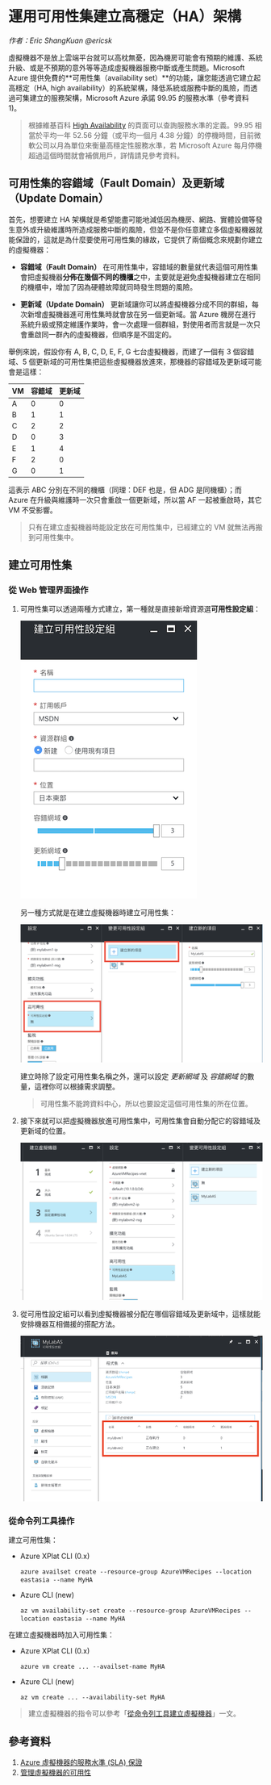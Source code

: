 # 運用可用性集建立高穩定（HA）架構

_作者：Eric ShangKuan @ericsk_

虛擬機器不是放上雲端平台就可以高枕無憂，因為機房可能會有預期的維護、系統升級、或是不預期的意外等等造成虛擬機器服務中斷或產生問題。Microsoft Azure 提供免費的**可用性集（availability set）**的功能，讓您能透過它建立起高穩定（HA, high availability）的系統架構，降低系統或服務中斷的風險，而透過可集建立的服務架構，Microsoft Azure 承諾 99.95 的服務水準（參考資料 1\)。

> 根據維基百科 [High Availability](https://en.wikipedia.org/wiki/High_availability) 的頁面可以查詢服務水準的定義。99.95 相當於平均一年 52.56 分鐘（或平均一個月 4.38 分鐘）的停機時間，目前微軟公司以月為單位來衡量高穩定性服務水準，若 Microsoft Azure 每月停機超過這個時間就會補償用戶，詳情請見參考資料。

## 可用性集的容錯域（Fault Domain）及更新域（Update Domain）

首先，想要建立 HA 架構就是希望能盡可能地減低因為機房、網路、實體設備等發生意外或升級維護時所造成服務中斷的風險，但並不是你任意建立多個虛擬機器就能保證的，這就是為什麼要使用可用性集的緣故，它提供了兩個概念來規劃你建立的虛擬機器：

* **容錯域（Fault Domain）** 在可用性集中，容錯域的數量就代表這個可用性集會把虛擬機器**分佈在幾個不同的機櫃**之中，主要就是避免虛擬機器建立在相同的機櫃中，增加了因為硬體故障就同時發生問題的風險。

* **更新域（Update Domain）** 更新域讓你可以將虛擬機器分成不同的群組，每次新增虛擬機器進可用性集時就會放在另一個更新域。當 Azure 機房在進行系統升級或預定維護作業時，會一次處理一個群組，對使用者而言就是一次只會重啟同一群內的虛擬機器，但順序是不固定的。

舉例來說，假設你有 A, B, C, D, E, F, G 七台虛擬機器，而建了一個有 3 個容錯域、5 個更新域的可用性集把這些虛擬機器放進來，那機器的容錯域及更新域可能會是這樣：

| VM | 容錯域 | 更新域 |
| --- | --- | --- |
| A | 0 | 0 |
| B | 1 | 1 |
| C | 2 | 2 |
| D | 0 | 3 |
| E | 1 | 4 |
| F | 2 | 0 |
| G | 0 | 1 |

這表示 ABC 分別在不同的機櫃（同理：DEF 也是，但 ADG 是同機櫃）；而 Azure 在升級與維護時一次只會重啟一個更新域，所以當 AF 一起被重啟時，其它 VM 不受影響。

> 只有在建立虛擬機器時能設定放在可用性集中，已經建立的 VM 就無法再搬到可用性集中。

## 建立可用性集

### 從 Web 管理界面操作

1. 可用性集可以透過兩種方式建立，第一種就是直接新增資源選**可用性設定組**：

   ![建立可用性設定組](images/azure-creating-as.png)

   另一種方式就是在建立虛擬機器時建立可用性集：

   ![建立可用性設定組](images/azure-vm-creating-as.png)

   建立時除了設定可用性集名稱之外，還可以設定 _更新網域_ 及 _容錯網域_ 的數量，這裡你可以根據需求調整。

   > 可用性集不能跨資料中心，所以也要設定這個可用性集的所在位置。

2. 接下來就可以把虛擬機器放進可用性集中，可用性集會自動分配它的容錯域及更新域的位置。

   ![加入可用性設定組](images/azure-vm-adding-as.png)

3. 從可用性設定組可以看到虛擬機器被分配在哪個容錯域及更新域中，這樣就能安排機器互相備援的搭配方法。

   ![](images/azure-as-settings.png)

### 從命令列工具操作

建立可用性集：

* Azure XPlat CLI \(0.x\)

  ```
  azure availset create --resource-group AzureVMRecipes --location eastasia --name MyHA
  ```

* Azure CLI \(new\)

  ```
  az vm availability-set create --resource-group AzureVMRecipes --location eastasia --name MyHA
  ```

在建立虛擬機器時加入可用性集：

* Azure XPlat CLI \(0.x\)

  ```
  azure vm create ... --availset-name MyHA
  ```

* Azure CLI \(new\)

  ```
  az vm create ... --availability-set MyHA
  ```

> 建立虛擬機器的指令可以參考「[從命令列工具建立虛擬機器](/ch02/create-new-vm-from-cli.md)」一文。

## 參考資料

1. [Azure 虛擬機器的服務水準 \(SLA\) 保證](https://azure.microsoft.com/support/legal/sla/virtual-machines/)
2. [管理虛擬機器的可用性](https://docs.microsoft.com/zh-tw/azure/virtual-machines/virtual-machines-linux-manage-availability)



